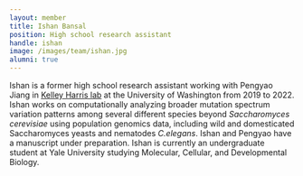```yaml
---
layout: member
title: Ishan Bansal
position: High school research assistant
handle: ishan
image: /images/team/ishan.jpg
alumni: true
---
```


Ishan is a former high school research assistant working with Pengyao Jiang in [Kelley Harris lab] 
at the University of Washington from 2019 to 2022. Ishan works on computationally analyzing broader mutation 
spectrum variation patterns among several different species beyond *Saccharomyces cerevisiae* using population genomics data, 
including wild and domesticated Saccharomyces yeasts
and nematodes *C.elegans*. Ishan and Pengyao have a manuscript under preparation.
Ishan is currently an undergraduate student at Yale University studying Molecular, Cellular, and Developmental Biology.



[Kelley Harris lab]:https://sites.google.com/site/harriskelley/home